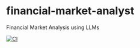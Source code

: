 # financial-market-analyst

Financial Market Analysis using LLMs

[![CI](https://github.com/dceoy/financial-market-analyst/actions/workflows/ci.yml/badge.svg)](https://github.com/dceoy/financial-market-analyst/actions/workflows/ci.yml)
